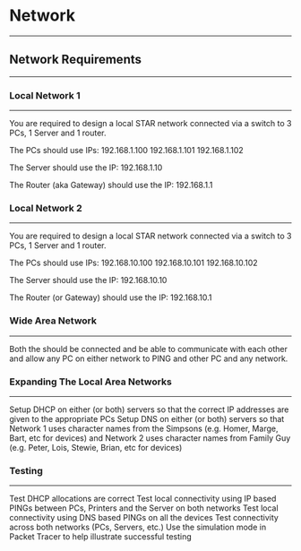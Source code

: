 # Network 
---

## Network Requirements 
---
### Local Network 1
---
You are required to design a local STAR network connected via a switch to 3 PCs, 1 Server and 1 router.

The PCs should use IPs:
192.168.1.100
192.168.1.101
192.168.1.102

The Server should use the IP:
192.168.1.10

The Router (aka Gateway) should use the IP:
192.168.1.1

### Local Network 2
---
You are required to design a local STAR network connected via a switch to 3 PCs, 1 Server and 1 router.

The PCs should use IPs:
192.168.10.100
192.168.10.101
192.168.10.102

The Server should use the IP:
192.168.10.10

The Router (or Gateway) should use the IP:
192.168.10.1

### Wide Area Network
---
Both the should be connected and be able to communicate with each other and allow any PC on either network to PING and other PC and any network.


### Expanding The Local Area Networks
---
Setup DHCP on either (or both) servers so that the correct IP addresses are given to the appropriate PCs
Setup DNS on either (or both) servers so that Network 1 uses character names from the Simpsons (e.g. Homer, Marge, Bart, etc for devices) and Network 2 uses character names from Family Guy (e.g. Peter, Lois, Stewie, Brian, etc for devices)

### Testing
---
Test DHCP allocations are correct
Test local connectivity using IP based PINGs between PCs, Printers and the Server on both networks
Test local connectivity using DNS based PINGs on all the devices
Test connectivity across both networks (PCs, Servers, etc.)
Use the simulation mode in Packet Tracer to help illustrate successful testing
